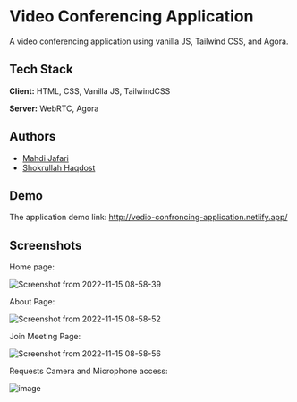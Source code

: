 
# Video Conferencing Application

A video conferencing application using vanilla JS, Tailwind CSS, and Agora.



## Tech Stack

**Client:** HTML, CSS, Vanilla JS, TailwindCSS

**Server:** WebRTC, Agora


## Authors

- [Mahdi Jafari](https://www.linkedin.com/in/mahdijafari12/)
- [Shokrullah Haqdost](https://www.linkedin.com/in/shokrullah-haqdost-9b374421b/)


## Demo

The application demo link: http://vedio-confroncing-application.netlify.app/


## Screenshots

Home page:

![Screenshot from 2022-11-15 08-58-39](https://user-images.githubusercontent.com/60805406/201826576-88bb5095-3e45-4727-a67c-007edfbf45d4.png)

About Page:

![Screenshot from 2022-11-15 08-58-52](https://user-images.githubusercontent.com/60805406/201826593-40a055c4-4144-41bc-a98d-fd30f60d1e8d.png)


Join Meeting Page:

![Screenshot from 2022-11-15 08-58-56](https://user-images.githubusercontent.com/60805406/201826726-cd0b3a66-0b6d-454e-b5f6-4750a4e1aeb6.png)


Requests Camera and Microphone access:

![image](https://user-images.githubusercontent.com/60805406/201826924-edea6814-3e2f-48f7-86a1-d389f18e1544.png)